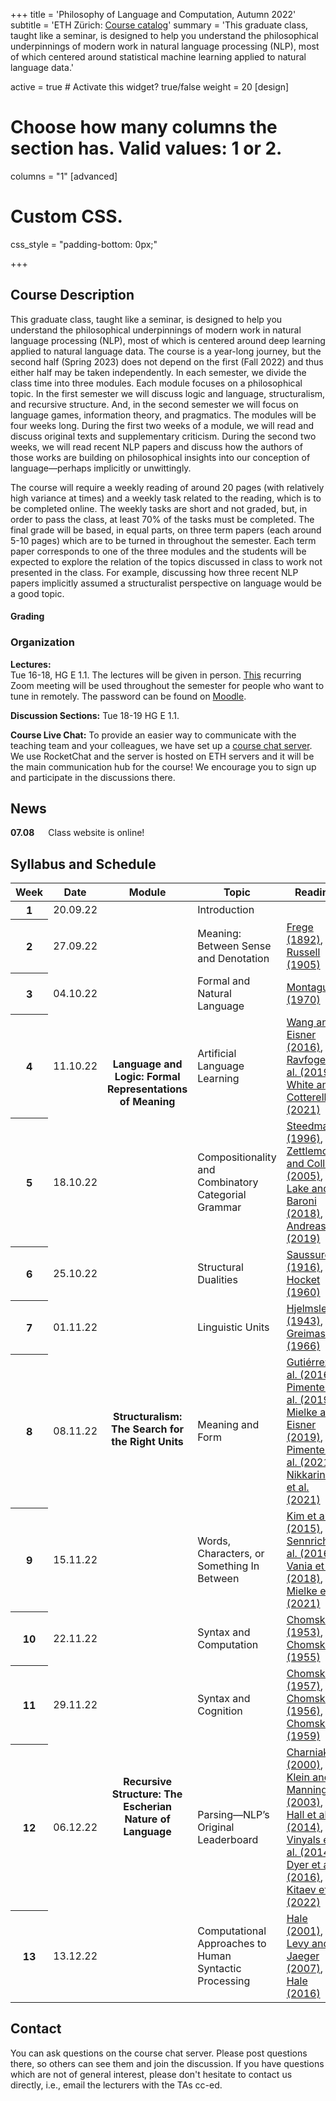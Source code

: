 
+++
title = 'Philosophy of Language and Computation, Autumn 2022'
subtitle = 'ETH Zürich: [Course catalog](http://www.vvz.ethz.ch/Vorlesungsverzeichnis/lerneinheit.view?semkez=2022W&ansicht=KATALOGDATEN&lerneinheitId=165779&lang=en)'
summary = 'This graduate class, taught like a seminar, is designed to help you understand the philosophical underpinnings of modern work in natural language processing (NLP), most of which centered around statistical machine learning applied to natural language data.'

active = true  # Activate this widget? true/false
weight = 20
[design]
  # Choose how many columns the section has. Valid values: 1 or 2.
  columns = "1"
[advanced]
 # Custom CSS. 
 css_style = "padding-bottom: 0px;"

+++
## Course Description
This graduate class, taught like a seminar, is designed to help you understand the philosophical underpinnings of modern work in natural language processing (NLP), most of which is centered around deep learning applied to natural language data. The course is a year-long journey, but the second half (Spring 2023) does not depend on the first (Fall 2022) and thus either half may be taken independently. In each semester, we divide the class time into three modules. Each module focuses on a philosophical topic. In the first semester we will discuss logic and language, structuralism, and recursive structure. And, in the second semester we will focus on language games, information theory, and pragmatics. The modules will be four weeks long. During the first two weeks of a module, we will read and discuss original texts and supplementary criticism. During the second two weeks, we will read recent NLP papers and discuss how the authors of those works are building on philosophical insights into our conception of language—perhaps implicitly or unwittingly. 

The course will require a weekly reading of around 20 pages (with relatively high variance at times) and a weekly task related to the reading, which is to be completed online. The weekly tasks are short and not graded, but, in order to pass the class, at least 70% of the tasks must be completed. The final grade will be based, in equal parts, on three term papers (each around 5-10 pages) which are to be turned in throughout the semester. Each term paper corresponds to one of the three modules and the students will be expected to explore the relation of the topics discussed in class to work not presented in the class. For example, discussing how three recent NLP papers implicitly assumed a structuralist perspective on language would be a good topic.

#### Grading	

### Organization 

**Lectures:** 	
Tue	16-18, HG E 1.1. The lectures will be given in person. [This](https://ethz.zoom.us/j/65437442808) recurring Zoom meeting will be used throughout the semester for people who want to tune in remotely. The password can be found on [Moodle](https://moodle-app2.let.ethz.ch/course/view.php?id=17937). 

**Discussion Sections:** 
Tue	18-19	HG E 1.1. 

**Course Live Chat:** 
To provide an easier way to communicate with the teaching team and your colleagues, we have set up a [course chat server](https://go.rocket.chat/invite?host=chat.rycolab.inf.ethz.ch&path=invite%2F42TBCY). 
We use RocketChat and the server is hosted on ETH servers and it will be the main communication hub for the course! 
We encourage you to sign up and participate in the discussions there.

## News

**07.08** &emsp; Class website is online!  

## Syllabus and Schedule
<table class="table">
  <head>
    <base target="_blank">
  </head>
  <thead>
    <tr>
      <th scope="col" style='white-space:nowrap'>Week</th>
      <th scope="col" style='white-space:nowrap'>Date</th>
      <th scope="col" style='white-space:nowrap'>Module</th>
      <th scope="col" style='white-space:nowrap'>Topic</th>
      <th scope="col" style='white-space:nowrap'>Reading</th>
    </tr>
  </thead>
  <tbody>
    <tr>
      <th scope="row">1</th>
      <td>20.09.22</td>
      <td></td>
      <td>Introduction</td>
      <td></td>
    </tr>    
    <tr>
      <th scope="row">2</th>
      <td>27.09.22</td>
      <td rowspan="4" style="vertical-align : middle;text-align:center;" align="center"><b>Language and Logic: Formal Representations of Meaning</b></td>
      <td>Meaning: Between Sense and Denotation</td>
      <td>
        <a href="https://drive.google.com/file/d/1BU3dlFUepcXWFf1jNfjiJ0EObN0N6GaB/view?usp=sharing" target="_blank">Frege (1892)</a>, 
        <a href="https://drive.google.com/file/d/1W6dRnFaiot2Y-PJ5x-tUV9-UYSVXeVga/view?usp=sharing" target="_blank">Russell (1905)</a> 
      </td>
    </tr>  
    <tr>
      <th scope="row">3</th>
      <td>04.10.22</td>
      <td>Formal and Natural Language</td>
      <td>
        <a href="https://drive.google.com/file/d/1jBMNJNtxXJTT3mWnG102YYJEX44C_vgW/view?usp=sharing" target="_blank">Montague (1970)</a> 
      </td>
    </tr>   
    <tr>
      <th scope="row">4</th>
      <td>11.10.22</td>
      <td>Artificial Language Learning</td>
      <td>
        <a href="https://direct.mit.edu/tacl/article/doi/10.1162/tacl_a_00113/43379/The-Galactic-Dependencies-Treebanks-Getting-More" target="_blank">Wang and Eisner (2016)</a>, 
        <a href="https://aclanthology.org/N19-1356/" target="_blank">Ravfogel et al. (2019)</a>, 
        <a href="https://aclanthology.org/2021.acl-long.38.pdf" target="_blank">White and Cotterell (2021)</a> 
      </td>
    </tr>    
    <tr>
      <th scope="row">5</th>
      <td>18.10.22</td>
      <td>Compositionality and Combinatory Categorial Grammar</td>
      <td>
        <a href="https://www.inf.ed.ac.uk/teaching/courses/nlg/readings/ccgintro.pdf" target="_blank">Steedman (1996)</a>, 
        <a href="https://homes.cs.washington.edu/~lsz/papers/zc-uai05.pdf" target="_blank">Zettlemoyer and Collins (2005)</a>, 
        <a href="https://arxiv.org/abs/1711.00350" target="_blank">Lake and Baroni (2018)</a>, 
        <a href="https://arxiv.org/abs/1902.07181" target="_blank">Andreas (2019)</a> 
      </td>
    </tr>  
    <tr>
      <th scope="row">6</th>
      <td>25.10.22</td>
      <td rowspan="4" style="vertical-align : middle;text-align:center;" align="center"><b>Structuralism: The Search for the Right Units</b></td>
      <td>Structural Dualities</td>
      <td>
        <a href="https://drive.google.com/file/d/1adLFTigLCJumeEi7D8gDzPprgP1eA_Uu/view?usp=sharing" target="_blank">Saussure (1916)</a>, 
        <a href="https://drive.google.com/file/d/1nlOT3JAqTYRdN0z1yKVI2YcfTdx21Z28/view?usp=sharing" target="_blank">Hocket (1960)</a> 
      </td>
    </tr>    
    <tr>
      <th scope="row">7</th>
      <td>01.11.22</td>
      <td>Linguistic Units</td>
      <td>
        <a href="https://drive.google.com/file/d/1HGu3-ttI0TfJyOwW8e47BPqOrd7mir-0/view?usp=sharing" target="_blank">Hjelmslev (1943)</a>, 
        <a href="https://drive.google.com/file/d/1__98RMeryoF9zrNdcThf98rIC7dk_g9t/view?usp=sharing" target="_blank">Greimas (1966)</a> 
      </td>
    </tr>    
    <tr>
      <th scope="row">8</th>
      <td>08.11.22</td>
      <td>Meaning and Form</td>
      <td>
        <a href="https://www.mit.edu/~rplevy/papers/gutierrez-levy-bergen-2016-acl.pdf" target="_blank">Gutiérrez et al. (2016)</a>, 
        <a href="https://aclanthology.org/P19-1171.pdf" target="_blank">Pimentel et al. (2019)</a>, 
        <a href="https://ojs.aaai.org//index.php/AAAI/article/view/4660" target="_blank">Mielke and Eisner (2019)</a>, 
        <a href="https://aclanthology.org/2021.naacl-main.349/" target="_blank">Pimentel et al. (2021)</a>, 
        <a href="https://aclanthology.org/2021.findings-acl.326.pdf" target="_blank">Nikkarinen et al. (2021)</a> 
      </td>
    </tr>  
    <tr>
      <th scope="row">9</th>
      <td>15.11.22</td>
      <td>Words, Characters, or Something In Between</td>
      <td>
        <a href="https://arxiv.org/abs/1508.06615" target="_blank">Kim et al. (2015)</a>, 
        <a href="https://aclanthology.org/P16-1162/" target="_blank">Sennrich et al. (2016)</a>, 
        <a href="https://aclanthology.org/D18-1278.pdf" target="_blank">Vania et al. (2018)</a>, 
        <a href="https://arxiv.org/abs/2112.10508" target="_blank">Mielke et al. (2021)</a> 
      </td>
    </tr>   
    <tr>
      <th scope="row">10</th>
      <td>22.11.22</td>
      <td rowspan="4" style="vertical-align : middle;text-align:center;" align="center"><b>Recursive Structure: The Escherian Nature of Language</b></td>
      <td>Syntax and Computation</td>
      <td>
        <a href="https://drive.google.com/file/d/1fp4e3d5aZRhjT0Vmc3MTNJmTVJaVatrV/view?usp=sharing" target="_blank">Chomsky (1953)</a>, 
        <a href="https://drive.google.com/file/d/194dcoT3yT-lz6yH1aoN2k43ICIu1XVE7/view?usp=sharing" target="_blank">Chomsky (1955)</a> 
      </td>
    </tr>    
    <tr>
      <th scope="row">11</th>
      <td>29.11.22</td>
      <td>Syntax and Cognition</td>
      <td>
        <a href="https://drive.google.com/file/d/1bLC898DAJhYsBl6HsEJQOZBfWOp1y9QC/view?usp=sharing" target="_blank">Chomsky (1957)</a>, 
        <a href="https://drive.google.com/file/d/1FOjOv66b_RC1F_oCTR7IDUfbV3aOFfeu/view?usp=sharing" target="_blank">Chomsky (1956)</a>, 
        <a href="https://drive.google.com/file/d/1DOGtoO1dSWD59zEYQ6_RCCw7759sY_8M/view?usp=sharing" target="_blank">Chomsky (1959)</a> 
      </td>
    </tr>   
    <tr>
      <th scope="row">12</th>
      <td>06.12.22</td>
      <td>Parsing—NLP’s Original Leaderboard</td>
      <td>
        <a href="https://aclanthology.org/A00-2018.pdf" target="_blank">Charniak (2000)</a>, 
        <a href="https://aclanthology.org/P03-1054/" target="_blank">Klein and Manning (2003)</a>, 
        <a href="https://aclanthology.org/P14-1022.pdf" target="_blank">Hall et al. (2014)</a>, 
        <a href="https://arxiv.org/abs/1412.7449" target="_blank">Vinyals et al. (2014)</a>, 
        <a href="https://arxiv.org/abs/1602.07776" target="_blank">Dyer et al. (2016)</a>, 
        <a href="https://aclanthology.org/2022.acl-long.220.pdf" target="_blank">Kitaev et al. (2022)</a> 
      </td>
    </tr>   
    <tr>
      <th scope="row">13</th>
      <td>13.12.22</td>
      <td>Computational Approaches to Human Syntactic Processing</td>
      <td>
        <a href="https://aclanthology.org/N01-1021/" target="_blank">Hale (2001)</a>, 
        <a href="http://www.mit.edu/~rplevy/papers/levy-jaeger-2007.pdf" target="_blank">Levy and Jaeger (2007)</a>, 
        <a href="https://compass.onlinelibrary.wiley.com/doi/10.1111/lnc3.12196" target="_blank">Hale (2016)</a> 
      </td>
    </tr> 
  </tbody>
</table>

## Contact
You can ask questions on the course chat server. Please post questions there, so others can see them and join the discussion. If you have questions which are not of general interest, please don't hesitate to contact us directly, i.e., email the lecturers with the TAs cc-ed.
